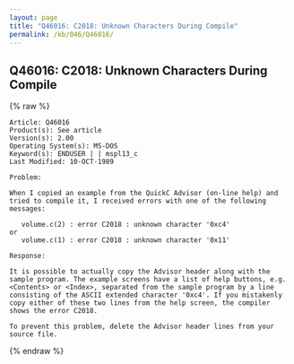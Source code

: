 ```yaml
---
layout: page
title: "Q46016: C2018: Unknown Characters During Compile"
permalink: /kb/046/Q46016/
---
```


## Q46016: C2018: Unknown Characters During Compile

{% raw %}

	Article: Q46016
	Product(s): See article
	Version(s): 2.00
	Operating System(s): MS-DOS
	Keyword(s): ENDUSER | | mspl13_c
	Last Modified: 10-OCT-1989
	
	Problem:
	
	When I copied an example from the QuickC Advisor (on-line help) and
	tried to compile it, I received errors with one of the following
	messages:
	
	   volume.c(2) : error C2018 : unknown character '0xc4'
	or
	   volume.c(1) : error C2018 : unknown character '0x11'
	
	Response:
	
	It is possible to actually copy the Advisor header along with the
	sample program. The example screens have a list of help buttons, e.g.
	<Contents> or <Index>, separated from the sample program by a line
	consisting of the ASCII extended character '0xc4'. If you mistakenly
	copy either of these two lines from the help screen, the compiler
	shows the error C2018.
	
	To prevent this problem, delete the Advisor header lines from your
	source file.

{% endraw %}
